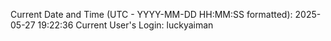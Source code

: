 Current Date and Time (UTC - YYYY-MM-DD HH:MM:SS formatted): 2025-05-27 19:22:36
Current User's Login: luckyaiman
